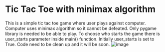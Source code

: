 # Tic Tac Toe with minimax algorithm
This is a simple tic tac toe game where user plays against computer. Computer uses minimax algorithm so it cannot be defeated.
Only pygame library is needed to be able to play.
To choose who starts the game there is user_starts parameter inside main() function. Initially user_starts is set to True.
Code need to be clean up and it will be soon.
![image](https://user-images.githubusercontent.com/92733509/175114956-6f191d87-673b-45aa-ad93-5d789842fa2f.png)
